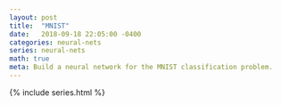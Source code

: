 ```yaml
---
layout: post
title:  "MNIST"
date:   2018-09-18 22:05:00 -0400
categories: neural-nets
series: neural-nets
math: true
meta: Build a neural network for the MNIST classification problem.
---
```


{% include series.html %}
